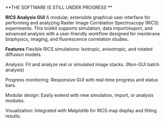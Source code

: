 **THE SOFTWARE IS STILL UNDER PROGRESS
**

**RICS Analysis GUI**
A modular, extensible graphical user interface for performing and analyzing Raster Image Correlation Spectroscopy (RICS) experiments. This toolkit supports simulation, data import/export, and advanced analysis with a user-friendly workflow designed for membrane biophysics, imaging, and fluorescence correlation studies.

**Features**
Flexible RICS simulations: Isotropic, anisotropic, and rotated diffusion models.

Analysis: Fit and analyze real or simulated image stacks. (Non-GUI batch analysis)

Progress monitoring: Responsive GUI with real-time progress and status bars.

Modular design: Easily extend with new simulation, import, or analysis modules.

Visualization: Integrated with Matplotlib for RICS map display and fitting results.


